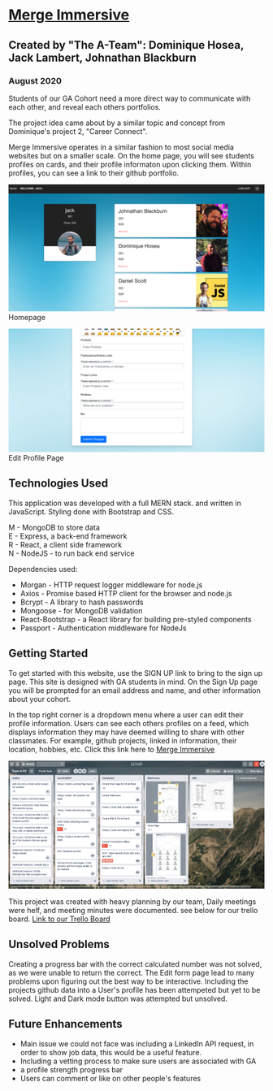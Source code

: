 # [Merge Immersive](http://www.mergeimmersive.com/)

## Created by "The A-Team": Dominique Hosea, Jack Lambert, Johnathan Blackburn

### August 2020

Students of our GA Cohort need a more direct way to communicate with each other, and reveal each others portfolios.

The project idea came about by a similar topic and concept from Dominique's project 2, "Career Connect".

Merge Immersive operates in a similar fashion to most social media websites but on a smaller scale. On the home page, you will see students profiles on cards, and their profile informaton upon clicking them. Within profiles, you can see a link to their github portfolio.

![Homepage](public/Screen1.png)
Homepage

![Edit Profile Page](public/Screen3.png)
Edit Profile Page

## Technologies Used

This application was developed with a full MERN stack. and written in JavaScript. Styling done with Bootstrap and CSS.

M - MongoDB to store data  
E - Express, a back-end framework  
R - React, a client side framework  
N - NodeJS - to run back end service

Dependencies used:

- Morgan - HTTP request logger middleware for node.js
- Axios - Promise based HTTP client for the browser and node.js
- Bcrypt - A library to hash passwords
- Mongoose - for MongoDB validation
- React-Bootstrap - a React library for building pre-styled components
- Passport - Authentication middleware for NodeJs

## Getting Started

To get started with this website, use the SIGN UP link to bring to the sign up page. This site is designed with GA students in mind. On the Sign Up page you will be prompted for an email address and name, and other information about your cohort.

In the top right corner is a dropdown menu where a user can edit their profile information.
Users can see each others profiles on a feed, which displays information they may have deemed willing to share with other classmates. For example, github projects, linked in information, their location, hobbies, etc.
Click this link here to [Merge Immersive](http://www.mergeimmersive.com/)

![](public/trello.png)

This project was created with heavy planning by our team, Daily meetings were helf, and meeting minutes were documented. see below for our trello board.
[Link to our Trello Board](https://trello.com/b/yJeu0NwC)

## Unsolved Problems

Creating a progress bar with the correct calculated number was not solved, as we were unable to return the correct.
The Edit form page lead to many problems upon figuring out the best way to be interactive.
Including the projects github data into a User's profile has been attempeted but yet to be solved.
Light and Dark mode button was attempted but unsolved.

## Future Enhancements

- Main issue we could not face was including a LinkedIn API request, in order to show job data, this would be a useful feature.
- Including a vetting process to make sure users are associated with GA
- a profile strength progress bar
- Users can comment or like on other people's features
